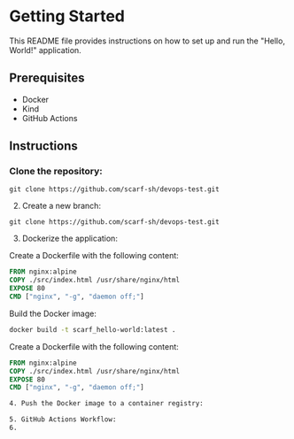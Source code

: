 # Getting Started

This README file provides instructions on how to set up and run the "Hello, World!" application.

## Prerequisites

- Docker
- Kind
- GitHub Actions

## Instructions

### Clone the repository:

```
git clone https://github.com/scarf-sh/devops-test.git
```

2. Create a new branch:
```
git clone https://github.com/scarf-sh/devops-test.git
```

3. Dockerize the application:

Create a Dockerfile with the following content:
```Dockerfile
FROM nginx:alpine
COPY ./src/index.html /usr/share/nginx/html
EXPOSE 80
CMD ["nginx", "-g", "daemon off;"]
```
Build the Docker image:
```Bash
docker build -t scarf_hello-world:latest .
```
Create a Dockerfile with the following content:
```Dockerfile
FROM nginx:alpine
COPY ./src/index.html /usr/share/nginx/html
EXPOSE 80
CMD ["nginx", "-g", "daemon off;"]

4. Push the Docker image to a container registry:

5. GitHub Actions Workflow:
6. 

